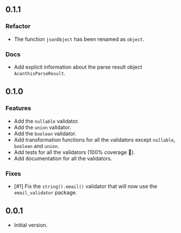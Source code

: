 ## 0.1.1

### Refactor

- The function `jsonObject` has been renamed as `object`.

### Docs

- Add explicit information about the parse result object `AcanthisParseResult`.

## 0.1.0

### Features

- Add the `nullable` validator.
- Add the `union` validator.
- Add the `boolean` validator.
- Add transformation functions for all the validators except `nullable`, `boolean` and `union`.
- Add tests for all the validators (100% coverage 🎉).
- Add documentation for all the validators.

### Fixes

- [#1] Fix the `string().email()` validator that will now use the `email_validator` package.

## 0.0.1

- Initial version.
